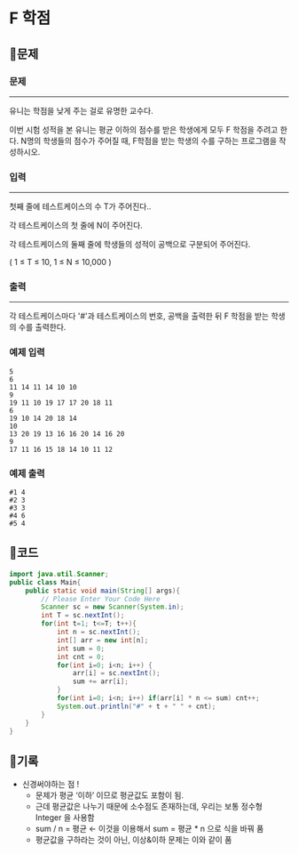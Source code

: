 # ****F 학점****

## 📍문제

### **문제**

---

유니는 학점을 낮게 주는 걸로 유명한 교수다.

이번 시험 성적을 본 유니는 평균 이하의 점수를 받은 학생에게 모두 F 학점을 주려고 한다. N명의 학생들의 점수가 주어질 때, F학점을 받는 학생의 수를 구하는 프로그램을 작성하시오.

### **입력**

---

첫째 줄에 테스트케이스의 수 T가 주어진다..

각 테스트케이스의 첫 줄에 N이 주어진다.

각 테스트케이스의 둘째 줄에 학생들의 성적이 공백으로 구분되어 주어진다.

( 1 ≤ T ≤ 10, 1 ≤ N ≤ 10,000 )

### **출력**

---

각 테스트케이스마다 '#'과 테스트케이스의 번호, 공백을 출력한 뒤 F 학점을 받는 학생의 수를 출력한다.

### **예제 입력**

```
5
6
11 14 11 14 10 10
9
19 11 10 19 17 17 20 18 11
6
19 10 14 20 18 14
10
13 20 19 13 16 16 20 14 16 20
9
17 11 16 15 18 14 10 11 12

```

### **예제 출력**

```
#1 4
#2 3
#3 3
#4 6
#5 4
```

## 📍코드

```java
import java.util.Scanner;
public class Main{
    public static void main(String[] args){
        // Please Enter Your Code Here
        Scanner sc = new Scanner(System.in);
        int T = sc.nextInt();
        for(int t=1; t<=T; t++){
            int n = sc.nextInt();
            int[] arr = new int[n];
            int sum = 0;
            int cnt = 0;
            for(int i=0; i<n; i++) {
                arr[i] = sc.nextInt();
                sum += arr[i];
            }
            for(int i=0; i<n; i++) if(arr[i] * n <= sum) cnt++;
            System.out.println("#" + t + " " + cnt);
        }
    }
}
```

## 📍기록

- 신경써야하는 점 !
    - 문제가 평균 ‘이하’ 이므로 평균값도 포함이 됨.
    - 근데 평균값은 나누기 때문에 소수점도 존재하는데, 우리는 보통 정수형 Integer 을 사용함
    - sum / n = 평균 ← 이것을 이용해서 sum = 평균 * n 으로 식을 바꿔 품
    - 평균값을 구하라는 것이 아닌, 이상&이하 문제는 이와 같이 품
